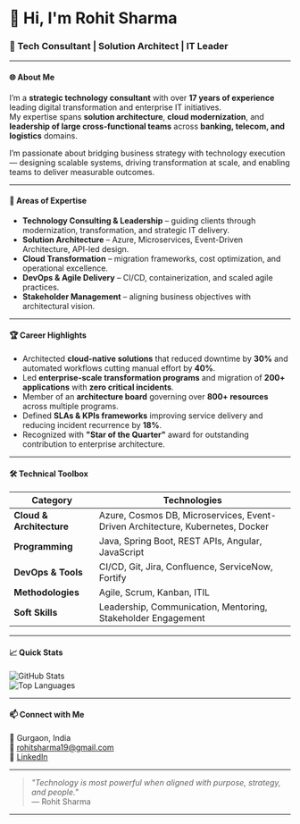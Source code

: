 # 👋 Hi, I'm Rohit Sharma  

### 💼 Tech Consultant | Solution Architect | IT Leader

---

#### 🌐 About Me  

I’m a **strategic technology consultant** with over **17 years of experience** leading digital transformation and enterprise IT initiatives.  
My expertise spans **solution architecture**, **cloud modernization**, and **leadership of large cross-functional teams** across **banking, telecom, and logistics** domains.  

I’m passionate about bridging business strategy with technology execution — designing scalable systems, driving transformation at scale, and enabling teams to deliver measurable outcomes.

---

#### 🧠 Areas of Expertise  

- **Technology Consulting & Leadership** – guiding clients through modernization, transformation, and strategic IT delivery.  
- **Solution Architecture** – Azure, Microservices, Event-Driven Architecture, API-led design.  
- **Cloud Transformation** – migration frameworks, cost optimization, and operational excellence.  
- **DevOps & Agile Delivery** – CI/CD, containerization, and scaled agile practices.  
- **Stakeholder Management** – aligning business objectives with architectural vision.  

---

#### 🏆 Career Highlights  

- Architected **cloud-native solutions** that reduced downtime by **30%** and automated workflows cutting manual effort by **40%**.  
- Led **enterprise-scale transformation programs** and migration of **200+ applications** with **zero critical incidents**.  
- Member of an **architecture board** governing over **800+ resources** across multiple programs.  
- Defined **SLAs & KPIs frameworks** improving service delivery and reducing incident recurrence by **18%**.  
- Recognized with **"Star of the Quarter"** award for outstanding contribution to enterprise architecture.  

---

#### 🛠️ Technical Toolbox  

| Category | Technologies |
|-----------|---------------|
| **Cloud & Architecture** | Azure, Cosmos DB, Microservices, Event-Driven Architecture, Kubernetes, Docker |
| **Programming** | Java, Spring Boot, REST APIs, Angular, JavaScript |
| **DevOps & Tools** | CI/CD, Git, Jira, Confluence, ServiceNow, Fortify |
| **Methodologies** | Agile, Scrum, Kanban, ITIL |
| **Soft Skills** | Leadership, Communication, Mentoring, Stakeholder Engagement |

---

#### 📈 Quick Stats  

![GitHub Stats](https://github-readme-stats.vercel.app/api?username=rohitsharma19&show_icons=true&theme=default)  
![Top Languages](https://github-readme-stats.vercel.app/api/top-langs/?username=rohitsharma19&layout=compact)

---

#### 📫 Connect with Me  

📍 Gurgaon, India  
📧 [rohitsharma19@gmail.com](mailto:rohitsharma19@gmail.com)  
🔗 [LinkedIn](https://www.linkedin.com/in/rhtsh)  

---

> _"Technology is most powerful when aligned with purpose, strategy, and people."_  
> — Rohit Sharma  

---


